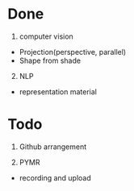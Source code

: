 # Done

1. computer vision
- Projection(perspective, parallel)
- Shape from shade

2. NLP
- representation material

# Todo

1. Github arrangement

2. PYMR
- recording and upload


